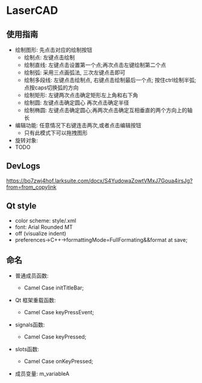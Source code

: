 # LaserCAD

## 使用指南
- 绘制图形:  先点击对应的绘制按钮
    - 绘制点: 左键点击绘制
    - 绘制直线: 左键点击设置第一个点;再次点击左键绘制第二个点
    - 绘制弧: 采用三点画弧法, 三次左键点击即可
    - 绘制多段线: 左键点击绘制点, 右键点击绘制最后一个点; 按住ctrl绘制半弧;点按caps切换弧的方向
    - 绘制矩形: 左键两次点击确定矩形左上角和右下角
    - 绘制圆: 左键点击确定圆心 再次点击确定半径
    - 绘制椭圆: 左键点击确定圆心;再两次点击确定互相垂直的两个方向上的轴长
- 编辑功能: 任意情况下右键连击两次,或者点击编辑按钮
    - 只有此模式下可以拖拽图形
- 旋转对象:
- TODO
## DevLogs
https://bo7zwj4hof.larksuite.com/docx/S4YudowaZowtVMxJ7Goua4irsJg?from=from_copylink

## Qt style
- color scheme: style/.xml
- font: Arial Rounded MT
- off (visualize indent)
- preferences->C++->formattingMode=FullFormating&&format at save;

## 命名
- 普通成员函数:          
    - Camel Case    initTitleBar;
- Qt 框架重载函数:    
    - Camel Case    keyPressEvent;
-  signals函数: 
    - Camel Case    keyPressed;
- slots函数: 
    - Camel Case    onKeyPressed;   

- 成员变量: m_variableA

